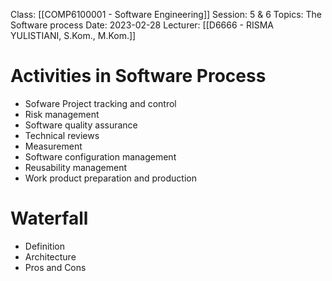 Class: [[COMP6100001 - Software Engineering]]
Session: 5 & 6
Topics: The Software process
Date: 2023-02-28
Lecturer: [[D6666 - RISMA YULISTIANI, S.Kom., M.Kom.]]

# Activities in Software Process

- Sofware Project tracking and control
- Risk management
- Software quality assurance
- Technical reviews
- Measurement
- Software configuration management
- Reusability management
- Work product preparation and production

# Waterfall

- Definition
- Architecture
- Pros and Cons